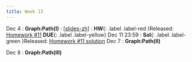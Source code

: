 ```yaml
---
title: Week 13
---
```


Dec 4
: **Graph:Path(I)**
  :  \[[slides-zh](https://basics.sjtu.edu.cn/~yangqizhe/pdf/dm2023w/slides/DMLec10-handout-zh.pdf)\]
:  **HW**{: .label .label-red }Released: [Homework #11](https://basics.sjtu.edu.cn/~yangqizhe/pdf/dm2023w/homework/DM-hw11.pdf)  **DUE**{: .label .label-yellow} Dec 11  23:59
: **Sol**{: .label .label-green }Released: [Homework #11 solution](https://basics.sjtu.edu.cn/~yangqizhe/pdf/dm2023w/homework/DM-hw11sol.pdf)
Dec 7
: **Graph:Path(II)**

Dec 8
: **Graph:Path(III)**
 


  

